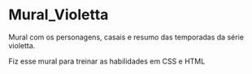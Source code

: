 # Mural_Violetta
Mural com os personagens, casais e resumo das temporadas da série violetta.

Fiz esse mural para treinar as habilidades em CSS e HTML
